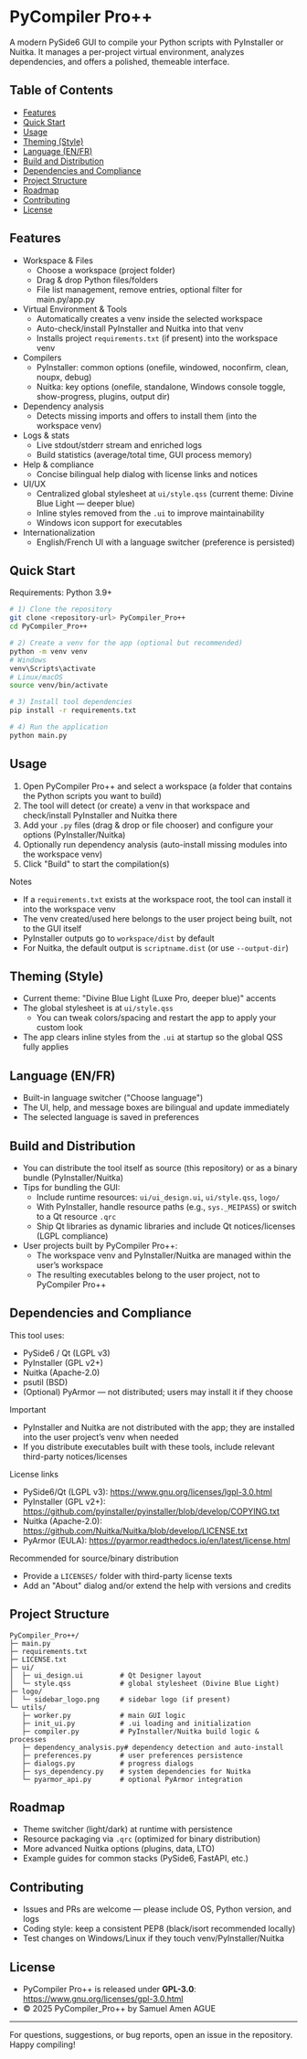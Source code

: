 # PyCompiler Pro++

A modern PySide6 GUI to compile your Python scripts with PyInstaller or Nuitka. It manages a per-project virtual environment, analyzes dependencies, and offers a polished, themeable interface.


## Table of Contents
- [Features](#features)
- [Quick Start](#quick-start)
- [Usage](#usage)
- [Theming (Style)](#theming-style)
- [Language (EN/FR)](#language-enfr)
- [Build and Distribution](#build-and-distribution)
- [Dependencies and Compliance](#dependencies-and-compliance)
- [Project Structure](#project-structure)
- [Roadmap](#roadmap)
- [Contributing](#contributing)
- [License](#license)


## Features
- Workspace & Files
  - Choose a workspace (project folder)
  - Drag & drop Python files/folders
  - File list management, remove entries, optional filter for main.py/app.py
- Virtual Environment & Tools
  - Automatically creates a venv inside the selected workspace
  - Auto-check/install PyInstaller and Nuitka into that venv
  - Installs project `requirements.txt` (if present) into the workspace venv
- Compilers
  - PyInstaller: common options (onefile, windowed, noconfirm, clean, noupx, debug)
  - Nuitka: key options (onefile, standalone, Windows console toggle, show-progress, plugins, output dir)
- Dependency analysis
  - Detects missing imports and offers to install them (into the workspace venv)
- Logs & stats
  - Live stdout/stderr stream and enriched logs
  - Build statistics (average/total time, GUI process memory)
- Help & compliance
  - Concise bilingual help dialog with license links and notices
- UI/UX
  - Centralized global stylesheet at `ui/style.qss` (current theme: Divine Blue Light — deeper blue)
  - Inline styles removed from the `.ui` to improve maintainability
  - Windows icon support for executables
- Internationalization
  - English/French UI with a language switcher (preference is persisted)


## Quick Start
Requirements: Python 3.9+

```bash
# 1) Clone the repository
git clone <repository-url> PyCompiler_Pro++
cd PyCompiler_Pro++

# 2) Create a venv for the app (optional but recommended)
python -m venv venv
# Windows
venv\Scripts\activate
# Linux/macOS
source venv/bin/activate

# 3) Install tool dependencies
pip install -r requirements.txt

# 4) Run the application
python main.py
```


## Usage
1) Open PyCompiler Pro++ and select a workspace (a folder that contains the Python scripts you want to build)
2) The tool will detect (or create) a venv in that workspace and check/install PyInstaller and Nuitka there
3) Add your `.py` files (drag & drop or file chooser) and configure your options (PyInstaller/Nuitka)
4) Optionally run dependency analysis (auto-install missing modules into the workspace venv)
5) Click "Build" to start the compilation(s)

Notes
- If a `requirements.txt` exists at the workspace root, the tool can install it into the workspace venv
- The venv created/used here belongs to the user project being built, not to the GUI itself
- PyInstaller outputs go to `workspace/dist` by default
- For Nuitka, the default output is `scriptname.dist` (or use `--output-dir`)


## Theming (Style)
- Current theme: "Divine Blue Light (Luxe Pro, deeper blue)" accents
- The global stylesheet is at `ui/style.qss`
  - You can tweak colors/spacing and restart the app to apply your custom look
- The app clears inline styles from the `.ui` at startup so the global QSS fully applies


## Language (EN/FR)
- Built-in language switcher ("Choose language")
- The UI, help, and message boxes are bilingual and update immediately
- The selected language is saved in preferences


## Build and Distribution
- You can distribute the tool itself as source (this repository) or as a binary bundle (PyInstaller/Nuitka)
- Tips for bundling the GUI:
  - Include runtime resources: `ui/ui_design.ui`, `ui/style.qss`, `logo/`
  - With PyInstaller, handle resource paths (e.g., `sys._MEIPASS`) or switch to a Qt resource `.qrc`
  - Ship Qt libraries as dynamic libraries and include Qt notices/licenses (LGPL compliance)
- User projects built by PyCompiler Pro++:
  - The workspace venv and PyInstaller/Nuitka are managed within the user’s workspace
  - The resulting executables belong to the user project, not to PyCompiler Pro++


## Dependencies and Compliance
This tool uses:
- PySide6 / Qt (LGPL v3)
- PyInstaller (GPL v2+)
- Nuitka (Apache-2.0)
- psutil (BSD)
- (Optional) PyArmor — not distributed; users may install it if they choose

Important
- PyInstaller and Nuitka are not distributed with the app; they are installed into the user project’s venv when needed
- If you distribute executables built with these tools, include relevant third-party notices/licenses

License links
- PySide6/Qt (LGPL v3): https://www.gnu.org/licenses/lgpl-3.0.html
- PyInstaller (GPL v2+): https://github.com/pyinstaller/pyinstaller/blob/develop/COPYING.txt
- Nuitka (Apache-2.0): https://github.com/Nuitka/Nuitka/blob/develop/LICENSE.txt
- PyArmor (EULA): https://pyarmor.readthedocs.io/en/latest/license.html

Recommended for source/binary distribution
- Provide a `LICENSES/` folder with third-party license texts
- Add an "About" dialog and/or extend the help with versions and credits


## Project Structure
```
PyCompiler_Pro++/
├─ main.py
├─ requirements.txt
├─ LICENSE.txt
├─ ui/
│  ├─ ui_design.ui         # Qt Designer layout
│  └─ style.qss            # global stylesheet (Divine Blue Light)
├─ logo/
│  └─ sidebar_logo.png     # sidebar logo (if present)
└─ utils/
   ├─ worker.py            # main GUI logic
   ├─ init_ui.py           # .ui loading and initialization
   ├─ compiler.py          # PyInstaller/Nuitka build logic & processes
   ├─ dependency_analysis.py# dependency detection and auto-install
   ├─ preferences.py       # user preferences persistence
   ├─ dialogs.py           # progress dialogs
   ├─ sys_dependency.py    # system dependencies for Nuitka
   └─ pyarmor_api.py       # optional PyArmor integration
```


## Roadmap
- Theme switcher (light/dark) at runtime with persistence
- Resource packaging via `.qrc` (optimized for binary distribution)
- More advanced Nuitka options (plugins, data, LTO)
- Example guides for common stacks (PySide6, FastAPI, etc.)


## Contributing
- Issues and PRs are welcome — please include OS, Python version, and logs
- Coding style: keep a consistent PEP8 (black/isort recommended locally)
- Test changes on Windows/Linux if they touch venv/PyInstaller/Nuitka


## License
- PyCompiler Pro++ is released under **GPL-3.0**: https://www.gnu.org/licenses/gpl-3.0.html
- © 2025 PyCompiler_Pro++ by Samuel Amen AGUE

---
For questions, suggestions, or bug reports, open an issue in the repository. Happy compiling!
